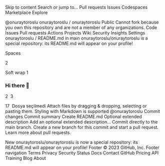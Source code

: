 Skip to content
Search or jump to…
Pull requests
Issues
Codespaces
Marketplace
Explore
 
@onuraytoroslu 
onuraytoroslu
/
onuraytoroslu
Public
Cannot fork because you own this repository and are not a member of any organizations.
Code
Issues
Pull requests
Actions
Projects
Wiki
Security
Insights
Settings
onuraytoroslu
/
README.md
in
main
onuraytoroslu/onuraytoroslu is a special repository: its README.md will appear on your profile!

 

Spaces

2

Soft wrap
1
### Hi there 👋
2
​
3
<!--
4
**onuraytoroslu/onuraytoroslu** is a ✨ _special_ ✨ repository because its `README.md` (this file) appears on your GitHub profile.
5
​
6
Here are some ideas to get you started:
7
​
8
- 🔭 I’m currently working on ...
9
- 🌱 I’m currently learning ...
10
- 👯 I’m looking to collaborate on ...
11
- 🤔 I’m looking for help with ...
12
- 💬 Ask me about ...
13
- 📫 How to reach me: ...
14
- 😄 Pronouns: ...
15
- ⚡ Fun fact: ...
16
-->
17
​
Dosya seçilmedi
Attach files by dragging & dropping, selecting or pasting them.
Styling with Markdown is supported
@onuraytoroslu
Commit changes
Commit summary
Create README.md
Optional extended description
Add an optional extended description…
 Commit directly to the main branch.
 Create a new branch for this commit and start a pull request. Learn more about pull requests.
 
New onuraytoroslu/onuraytoroslu is now a special repository: its README.md will appear on your profile!
Footer
© 2023 GitHub, Inc.
Footer navigation
Terms
Privacy
Security
Status
Docs
Contact GitHub
Pricing
API
Training
Blog
About

